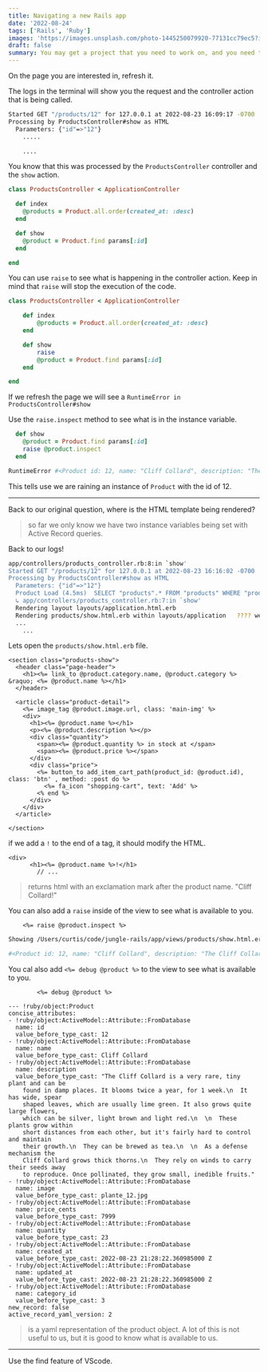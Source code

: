 ```yaml
---
title: Navigating a new Rails app
date: '2022-08-24'
tags: ['Rails', 'Ruby']
images: 'https://images.unsplash.com/photo-1445250079920-77131cc79ec5?ixlib=rb-1.2.1&ixid=MnwxMjA3fDB8MHxwaG90by1wYWdlfHx8fGVufDB8fHx8&auto=format&fit=crop&w=1476&q=80'
draft: false
summary: You may get a project that you need to work on, and you need to know how to navigate the codebase.
---
```


On the page you are interested in, refresh it.

The logs in the terminal will show you the request and the controller action that is being called.

```bash
Started GET "/products/12" for 127.0.0.1 at 2022-08-23 16:09:17 -0700
Processing by ProductsController#show as HTML
  Parameters: {"id"=>"12"}
	.....

	....

```

You know that this was processed by the `ProductsController` controller and the `show` action.

```rb
class ProductsController < ApplicationController

  def index
    @products = Product.all.order(created_at: :desc)
  end

  def show
    @product = Product.find params[:id]
  end

end
```

You can use `raise` to see what is happening in the controller action. Keep in mind that `raise` will stop the execution of the code.

```rb
class ProductsController < ApplicationController

	def index
		@products = Product.all.order(created_at: :desc)
	end

	def show
		raise
		@product = Product.find params[:id]
	end

end
```

If we refresh the page we will see a `RuntimeError in ProductsController#show`

Use the `raise.inspect` method to see what is in the instance variable.

```rb
  def show
    @product = Product.find params[:id]
    raise @product.inspect
  end
```

```bash
RuntimeError #<Product id: 12, name: "Cliff Collard", description: "The Cliff Collard is a very rare, tiny plant and c...", image: "plante_12.jpg", price_cents: 7999, quantity: 23, created_at: "2022-08-23 21:28:22.360985000 +0000", updated_at: "2022-08-23 21:28:22.360985000 +0000", category_id: 3>

```

This tells use we are raining an instance of `Product` with the id of 12.

---

Back to our original question, where is the HTML template being rendered?

> so far we only know we have two instance variables being set with Active Record queries.

Back to our logs!

```bash
app/controllers/products_controller.rb:8:in `show'
Started GET "/products/12" for 127.0.0.1 at 2022-08-23 16:16:02 -0700
Processing by ProductsController#show as HTML
  Parameters: {"id"=>"12"}
  Product Load (4.5ms)  SELECT "products".* FROM "products" WHERE "products"."id" = $1 LIMIT $2  [["id", 12], ["LIMIT", 1]]
  ↳ app/controllers/products_controller.rb:7:in `show'
  Rendering layout layouts/application.html.erb
  Rendering products/show.html.erb within layouts/application   ???? we can see the view being rendered
  ...
	...

```

Lets open the `products/show.html.erb` file.

```erb
<section class="products-show">
  <header class="page-header">
    <h1><%= link_to @product.category.name, @product.category %> &raquo; <%= @product.name %></h1>
  </header>

  <article class="product-detail">
    <%= image_tag @product.image.url, class: 'main-img' %>
    <div>
      <h1><%= @product.name %></h1>
      <p><%= @product.description %></p>
      <div class="quantity">
        <span><%= @product.quantity %> in stock at </span>
        <span><%= @product.price %></span>
      </div>
      <div class="price">
        <%= button_to add_item_cart_path(product_id: @product.id), class: 'btn' , method: :post do %>
          <%= fa_icon "shopping-cart", text: 'Add' %>
        <% end %>
      </div>
    </div>
  </article>

</section>
```

if we add a `!` to the end of a tag, it should modify the HTML.

```erb
<div>
      <h1><%= @product.name %>!</h1>
		// ...
```

> returns html with an exclamation mark after the product name. "Cliff Collard!"

You can also add a `raise` inside of the view to see what is available to you.

```erb
    <%= raise @product.inspect %>
```

```bash
Showing /Users/curtis/code/jungle-rails/app/views/products/show.html.erb where line #9 raised:

#<Product id: 12, name: "Cliff Collard", description: "The Cliff Collard is a very rare, tiny plant and c...", image: "plante_12.jpg", price_cents: 7999, quantity: 23, created_at: "2022-08-23 21:28:22.360985000 +0000", updated_at: "2022-08-23 21:28:22.360985000 +0000", category_id: 3>
```

You cal also add `<%= debug @product %>` to the view to see what is available to you.

```erb
		<%= debug @product %>
```

```
--- !ruby/object:Product
concise_attributes:
- !ruby/object:ActiveModel::Attribute::FromDatabase
  name: id
  value_before_type_cast: 12
- !ruby/object:ActiveModel::Attribute::FromDatabase
  name: name
  value_before_type_cast: Cliff Collard
- !ruby/object:ActiveModel::Attribute::FromDatabase
  name: description
  value_before_type_cast: "The Cliff Collard is a very rare, tiny plant and can be
    found in damp places. It blooms twice a year, for 1 week.\n  It has wide, spear
    shaped leaves, which are usually lime green. It also grows quite large flowers,
    which can be silver, light brown and light red.\n  \n  These plants grow within
    short distances from each other, but it's fairly hard to control and maintain
    their growth.\n  They can be brewed as tea.\n  \n  As a defense mechanism the
    Cliff Collard grows thick thorns.\n  They rely on winds to carry their seeds away
    to reproduce. Once pollinated, they grow small, inedible fruits."
- !ruby/object:ActiveModel::Attribute::FromDatabase
  name: image
  value_before_type_cast: plante_12.jpg
- !ruby/object:ActiveModel::Attribute::FromDatabase
  name: price_cents
  value_before_type_cast: 7999
- !ruby/object:ActiveModel::Attribute::FromDatabase
  name: quantity
  value_before_type_cast: 23
- !ruby/object:ActiveModel::Attribute::FromDatabase
  name: created_at
  value_before_type_cast: 2022-08-23 21:28:22.360985000 Z
- !ruby/object:ActiveModel::Attribute::FromDatabase
  name: updated_at
  value_before_type_cast: 2022-08-23 21:28:22.360985000 Z
- !ruby/object:ActiveModel::Attribute::FromDatabase
  name: category_id
  value_before_type_cast: 3
new_record: false
active_record_yaml_version: 2
```

> is a yaml representation of the product object. A lot of this is not useful to us, but it is good to know what is available to us.

---

Use the find feature of VScode.
